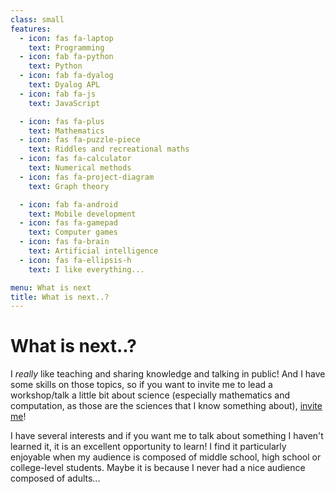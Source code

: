 ```yaml
---
class: small
features:
  - icon: fas fa-laptop
    text: Programming
  - icon: fab fa-python
    text: Python
  - icon: fab fa-dyalog
    text: Dyalog APL
  - icon: fab fa-js
    text: JavaScript

  - icon: fas fa-plus
    text: Mathematics
  - icon: fas fa-puzzle-piece
    text: Riddles and recreational maths
  - icon: fas fa-calculator
    text: Numerical methods
  - icon: fas fa-project-diagram
    text: Graph theory

  - icon: fab fa-android
    text: Mobile development
  - icon: fas fa-gamepad
    text: Computer games
  - icon: fas fa-brain
    text: Artificial intelligence
  - icon: fas fa-ellipsis-h
    text: I like everything...

menu: What is next
title: What is next..?
---
```


# What is next..?

I _really_ like teaching and sharing knowledge and talking in public! And I have some skills on those topics, so if you want to invite me to lead a workshop/talk a little bit about science (especially mathematics and computation, as those are the sciences that I know something about), [invite me](mailto:mathspp@mathspp.com)!

I have several interests and if you want me to talk about something I haven't learned it, it is an excellent opportunity to learn! I find it particularly enjoyable when my audience is composed of middle school, high school or college-level students. Maybe it is because I never had a nice audience composed of adults...
